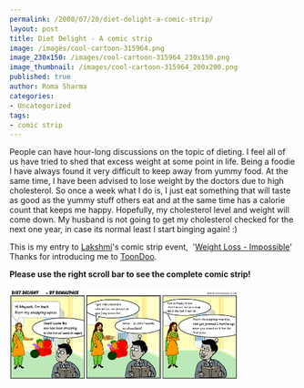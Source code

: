 ```yaml
--- 
permalink: /2008/07/20/diet-delight-a-comic-strip/
layout: post
title: Diet Delight - A comic strip
image: /images/cool-cartoon-315964.png
image_230x150: /images/cool-cartoon-315964_230x150.png
image_thumbnail: /images/cool-cartoon-315964_200x200.png
published: true
author: Roma Sharma
categories: 
- Uncategorized
tags:
- comic strip
---
```

People can have hour-long discussions on the topic of dieting. I feel all of us have tried to shed that excess weight at some point in life. Being a foodie I have always found it very difficult to keep away from yummy food. At the same time, I have been advised to lose weight by the doctors due to high cholesterol. So once a week what I do is, I just eat something that will taste as good as the yummy stuff others eat and at the same time has a calorie count that keeps me happy. Hopefully, my cholesterol level and weight will come down. My husband is not going to get my cholesterol checked for the next one year, in case its normal least I start binging again! :)

This is my entry to <a href="http://www.tasteofmysore.com/">Lakshmi</a>'s comic strip event,  '<a href="http://www.tasteofmysore.com/2008/06/create-comic-round-up-theme-for-next.html">Weight Loss - Impossible</a>' Thanks for introducing me to <a href="http://www.toondoo.com/">ToonDoo</a>.

<strong>Please use the right scroll bar to see the complete comic strip!</strong>
<p style="overflow:auto;padding-right:5px;width:400px;height:340px;"><a href="http://www.toondoo.com/View.toon?param=315964"><img longdesc="toon description.." src="/images/cool-cartoon-315964.png" border="0" alt="Diet Delight" /></a></p>
